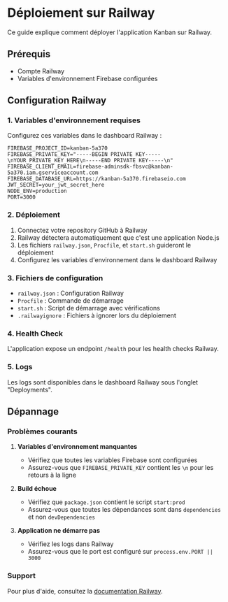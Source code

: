 # Déploiement sur Railway

Ce guide explique comment déployer l'application Kanban sur Railway.

## Prérequis

- Compte Railway
- Variables d'environnement Firebase configurées

## Configuration Railway

### 1. Variables d'environnement requises

Configurez ces variables dans le dashboard Railway :

```
FIREBASE_PROJECT_ID=kanban-5a370
FIREBASE_PRIVATE_KEY="-----BEGIN PRIVATE KEY-----\nYOUR_PRIVATE_KEY_HERE\n-----END PRIVATE KEY-----\n"
FIREBASE_CLIENT_EMAIL=firebase-adminsdk-fbsvc@kanban-5a370.iam.gserviceaccount.com
FIREBASE_DATABASE_URL=https://kanban-5a370.firebaseio.com
JWT_SECRET=your_jwt_secret_here
NODE_ENV=production
PORT=3000
```

### 2. Déploiement

1. Connectez votre repository GitHub à Railway
2. Railway détectera automatiquement que c'est une application Node.js
3. Les fichiers `railway.json`, `Procfile`, et `start.sh` guideront le déploiement
4. Configurez les variables d'environnement dans le dashboard Railway

### 3. Fichiers de configuration

- `railway.json` : Configuration Railway
- `Procfile` : Commande de démarrage
- `start.sh` : Script de démarrage avec vérifications
- `.railwayignore` : Fichiers à ignorer lors du déploiement

### 4. Health Check

L'application expose un endpoint `/health` pour les health checks Railway.

### 5. Logs

Les logs sont disponibles dans le dashboard Railway sous l'onglet "Deployments".

## Dépannage

### Problèmes courants

1. **Variables d'environnement manquantes**
   - Vérifiez que toutes les variables Firebase sont configurées
   - Assurez-vous que `FIREBASE_PRIVATE_KEY` contient les `\n` pour les retours à la ligne

2. **Build échoue**
   - Vérifiez que `package.json` contient le script `start:prod`
   - Assurez-vous que toutes les dépendances sont dans `dependencies` et non `devDependencies`

3. **Application ne démarre pas**
   - Vérifiez les logs dans Railway
   - Assurez-vous que le port est configuré sur `process.env.PORT || 3000`

### Support

Pour plus d'aide, consultez la [documentation Railway](https://docs.railway.app/).
